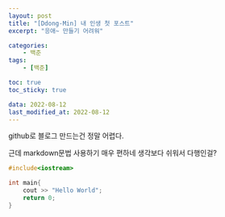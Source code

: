 ```yaml
---
layout: post
title: "[Ddong-Min] 내 인생 첫 포스트"
excerpt: "응애~ 만들기 어려워"

categories:
    - 백준
tags:
    - [백준]

toc: true
toc_sticky: true

data: 2022-08-12
last_modified_at: 2022-08-12
---
```

github로 블로그 만드는건 정말 어렵다.

근데 markdown문법 사용하기 매우 편하네 생각보다 쉬워서 다행인걸?

```cpp
#include<iostream>

int main{
    cout >> "Hello World";
    return 0;
}
```